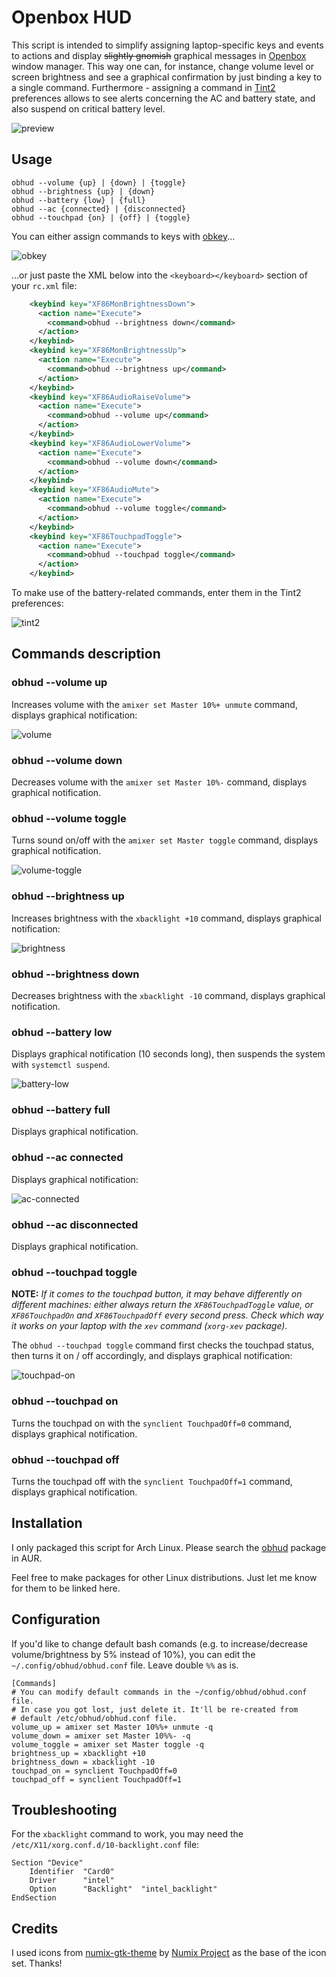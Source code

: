 # Openbox HUD

This script is intended to simplify assigning 
laptop-specific keys and events to actions and display ~~slightly gnomish~~
graphical messages in [Openbox](http://openbox.org) window manager. 
This way one can, for instance, change volume level or screen brightness 
and see a graphical confirmation by just binding a key to a single 
command. Furthermore - assigning a command in [Tint2](https://gitlab.com/o9000/tint2) 
preferences allows to see alerts concerning the AC and
battery state, and also suspend on critical battery level.

![preview](http://nwg.pl/obhud/images/preview1.png)

## Usage
````
obhud --volume {up} | {down} | {toggle}
obhud --brightness {up} | {down}
obhud --battery {low} | {full}
obhud --ac {connected} | {disconnected}
obhud --touchpad {on} | {off} | {toggle}
````
You can either assign commands to keys with [obkey](https://code.google.com/archive/p/obkey)...

![obkey](http://nwg.pl/obhud/images/obkey1.png)

...or just paste the XML below 
into the `<keyboard></keyboard>` section of your `rc.xml` file:

````xml
    <keybind key="XF86MonBrightnessDown">
      <action name="Execute">
        <command>obhud --brightness down</command>
      </action>
    </keybind>
    <keybind key="XF86MonBrightnessUp">
      <action name="Execute">
        <command>obhud --brightness up</command>
      </action>
    </keybind>
    <keybind key="XF86AudioRaiseVolume">
      <action name="Execute">
        <command>obhud --volume up</command>
      </action>
    </keybind>
    <keybind key="XF86AudioLowerVolume">
      <action name="Execute">
        <command>obhud --volume down</command>
      </action>
    </keybind>
    <keybind key="XF86AudioMute">
      <action name="Execute">
        <command>obhud --volume toggle</command>
      </action>
    </keybind>
    <keybind key="XF86TouchpadToggle">
      <action name="Execute">
        <command>obhud --touchpad toggle</command>
      </action>
    </keybind>
````

To make use of the battery-related commands, enter them in the 
Tint2 preferences:

![tint2](http://nwg.pl/obhud/images/tint2.png)

## Commands description

### obhud --volume up

Increases volume with the `amixer set Master 10%+ unmute` command, 
displays graphical notification:

![volume](http://nwg.pl/obhud/images/volume.png)

### obhud --volume down

Decreases volume with the `amixer set Master 10%-` command, displays
graphical notification.

### obhud --volume toggle

Turns sound on/off with the `amixer set Master toggle` command, displays
graphical notification.

![volume-toggle](http://nwg.pl/obhud/images/volume-toggle.png)

### obhud --brightness up

Increases brightness with the `xbacklight +10` command, displays
graphical notification:

![brightness](http://nwg.pl/obhud/images/brightness.png)

### obhud --brightness down

Decreases brightness with the `xbacklight -10` command, displays
graphical notification.

### obhud --battery low

Displays graphical notification (10 seconds long), then suspends 
the system with `systemctl suspend`.

![battery-low](http://nwg.pl/obhud/images/battery-low.png)

### obhud --battery full

Displays graphical notification.

### obhud --ac connected

Displays graphical notification:

![ac-connected](http://nwg.pl/obhud/images/ac-connected.png)

### obhud --ac disconnected

Displays graphical notification.

### obhud --touchpad toggle

**NOTE:** *If it comes to the touchpad button, it may behave differently on different machines:
either always return the `XF86TouchpadToggle` value, or `XF86TouchpadOn` and 
`XF86TouchpadOff` every second press. Check which way it works on your laptop with 
the `xev` command (`xorg-xev` package).*

The `obhud --touchpad toggle` command first checks the touchpad status, then turns
it on / off accordingly, and displays graphical notification:

![touchpad-on](http://nwg.pl/obhud/images/touchpad-on.png)

### obhud --touchpad on

Turns the touchpad on with the `synclient TouchpadOff=0` command, displays
graphical notification.

### obhud --touchpad off

Turns the touchpad off with the `synclient TouchpadOff=1` command, displays
graphical notification.

## Installation
I only packaged this script for Arch Linux. Please search
the [obhud](https://aur.archlinux.org/packages/obhud) package in AUR.

Feel free to make packages for other Linux distributions. Just let me
know for them to be linked here.

## Configuration
If you'd like to change default bash comands (e.g. to 
increase/decrease volume/brightness by 5% instead of 10%), you can
edit the `~/.config/obhud/obhud.conf` file. Leave double `%%` as is.
````commandline
[Commands]
# You can modify default commands in the ~/config/obhud/obhud.conf file.
# In case you got lost, just delete it. It'll be re-created from
# default /etc/obhud/obhud.conf file.
volume_up = amixer set Master 10%%+ unmute -q
volume_down = amixer set Master 10%%- -q
volume_toggle = amixer set Master toggle -q
brightness_up = xbacklight +10
brightness_down = xbacklight -10
touchpad_on = synclient TouchpadOff=0
touchpad_off = synclient TouchpadOff=1

```` 
## Troubleshooting
For the `xbacklight` command to work, you may need the 
`/etc/X11/xorg.conf.d/10-backlight.conf` file:
````commandline
Section "Device"
    Identifier  "Card0"
    Driver      "intel"
    Option      "Backlight"  "intel_backlight"
EndSection
````

## Credits
I used icons from [numix-gtk-theme](https://www.archlinux.org/packages/community/any/numix-gtk-theme)
by [Numix Project](http://numixproject.org) as the base of the icon set. Thanks!

